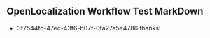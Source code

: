 ## OpenLocalization Workflow Test MarkDown
* 3f7544fc-47ec-43f6-b07f-0fa27a5e4786 thanks!

<!--HONumber=Oct16_HO3-->


